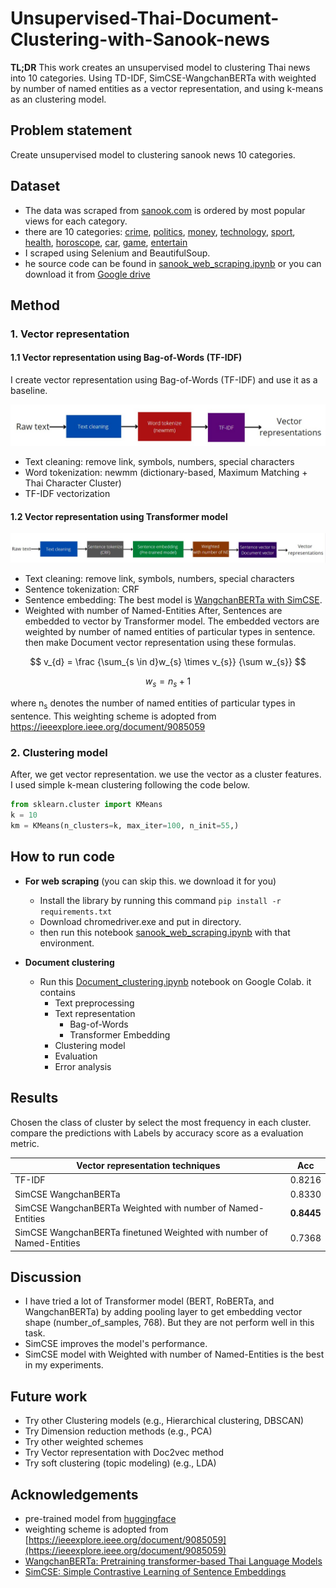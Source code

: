 
# Unsupervised-Thai-Document-Clustering-with-Sanook-news
**TL;DR** This work creates an unsupervised model to clustering Thai news into 10 categories. Using TD-IDF, SimCSE-WangchanBERTa with weighted by number of named entities as a vector representation, and using k-means as an clustering model.

## Problem statement
Create unsupervised model to clustering sanook news 10 categories. 

## Dataset
* The data was scraped from [sanook.com](https://www.sanook.com/) is ordered by most popular views for each category. 
* there are 10 categories: [crime](https://www.sanook.com/news/tag/อาชญากรรม/),  [politics](https://www.sanook.com/news/tag/การเมือง/), [money](https://www.sanook.com/money/archive/), [technology](https://www.sanook.com/hitech/archive/), [sport](https://www.sanook.com/sport/archive/), [health](https://www.sanook.com/health/archive/), [horoscope](https://www.sanook.com/horoscope/archive/), [car](https://www.sanook.com/auto/archive/), [game](https://www.sanook.com/game/archive/), [entertain](https://www.sanook.com/news/archive/entertain/') 
* I scraped using Selenium and BeautifulSoup.
* he source code can be found in [sanook_web_scraping.ipynb](https://github.com/sorayutmild/Unsupervised-Thai-Document-Clustering-with-Sanook-news/blob/main/sanook_web_scraping.ipynb "sanook_web_scraping.ipynb") or you can download it from [Google drive](https://drive.google.com/drive/folders/14iCuSBW-Ia31dhJgOVGdd4XSSdqntmbh?usp=sharing)


## Method
### 1. Vector representation
#### 1.1 Vector representation using Bag-of-Words (TF-IDF) 
I create vector representation using Bag-of-Words (TF-IDF) and use it as a baseline.

<p align="center">
  <img src="https://github.com/sorayutmild/Unsupervised-Thai-Document-Clustering-with-Sanook-news/blob/main/img/tf_idf.jpg?raw=true" alt="Bag-of-Words"/>
</p>

* Text cleaning: remove link, symbols, numbers, special characters
* Word tokenization: newmm (dictionary-based, Maximum Matching + Thai Character Cluster)
* TF-IDF vectorization

#### 1.2 Vector representation using Transformer model
<p align="center">
  <img src="https://github.com/sorayutmild/Unsupervised-Thai-Document-Clustering-with-Sanook-news/blob/main/img/transformer.jpg?raw=true" alt="Transformer model"/>
</p>

* Text cleaning: remove link, symbols, numbers, special characters
* Sentence tokenization: CRF
* Sentence embedding: The best model is [WangchanBERTa with SimCSE](https://huggingface.co/mrp/simcse-model-wangchanberta).
* Weighted with number of Named-Entities
After, Sentences are embedded to vector by Transformer model. The embedded vectors are weighted by number of named entities of particular types in sentence. then make Document vector representation using these formulas.

$$
  v_{d} = \frac {\sum_{s \in d}w_{s} \times v_{s}} {\sum w_{s}}
$$ 

$$ w_{s} = n_{s} + 1$$

where  n<sub>s</sub> denotes the number of named entities of particular types in sentence.
This weighting scheme is adopted from https://ieeexplore.ieee.org/document/9085059

### 2. Clustering model
After, we get vector representation. we use the vector as a cluster features. 
I used simple k-mean clustering following the code below.
```python
from sklearn.cluster import KMeans
k = 10
km = KMeans(n_clusters=k, max_iter=100, n_init=55,)
```

## How to run code
* **For web scraping** (you can skip this. we download it for you)
	* Install the library by running this command ```pip install -r requirements.txt```
    * Download chromedriver.exe and put in directory.
	* then run this notebook [sanook_web_scraping.ipynb](https://github.com/sorayutmild/Unsupervised-Thai-Document-Clustering-with-Sanook-news/blob/main/sanook_web_scraping.ipynb "sanook_web_scraping.ipynb") with that environment.

* **Document clustering**
	*  Run this [Document_clustering.ipynb](https://github.com/sorayutmild/Unsupervised-Thai-Document-Clustering-with-Sanook-news/blob/main/Document_clustering.ipynb "Document_clustering.ipynb") notebook on Google Colab. 
it contains 
		* Text preprocessing
		* Text representation
			* Bag-of-Words
			* Transformer Embedding
		* Clustering model
		* Evaluation
		* Error analysis

## Results
Chosen the class of cluster by select the most frequency in each cluster. \
compare the predictions with Labels by accuracy score as a evaluation metric. 

| **Vector representation techniques** | Acc |
|------------------------|-------|
| TF-IDF | 0.8216 |
| SimCSE WangchanBERTa | 0.8330 |
| SimCSE WangchanBERTa Weighted with number of Named-Entities | **0.8445** |
| SimCSE WangchanBERTa finetuned Weighted with number of Named-Entities | 0.7368 |

## Discussion
* I have tried a lot of Transformer model (BERT, RoBERTa, and WangchanBERTa) by adding pooling layer to get embedding vector shape (number_of_samples, 768). But they are not perform well in this task.
* SimCSE improves the model's performance.
* SimCSE model with Weighted with number of Named-Entities is the best in my experiments.

## Future work
* Try other Clustering models (e.g., Hierarchical clustering, DBSCAN)
* Try Dimension reduction methods (e.g., PCA)
* Try other weighted schemes
* Try Vector representation with Doc2vec method
* Try soft clustering (topic modeling) (e.g., LDA)

## Acknowledgements
* pre-trained model from [huggingface](https://huggingface.co/mrp/simcse-model-wangchanberta)
*  weighting scheme is adopted from  [https://ieeexplore.ieee.org/document/9085059](https://ieeexplore.ieee.org/document/9085059)
* [WangchanBERTa: Pretraining transformer-based Thai Language Models](https://arxiv.org/abs/2101.09635)
* [SimCSE: Simple Contrastive Learning of Sentence Embeddings](https://arxiv.org/abs/2104.08821)